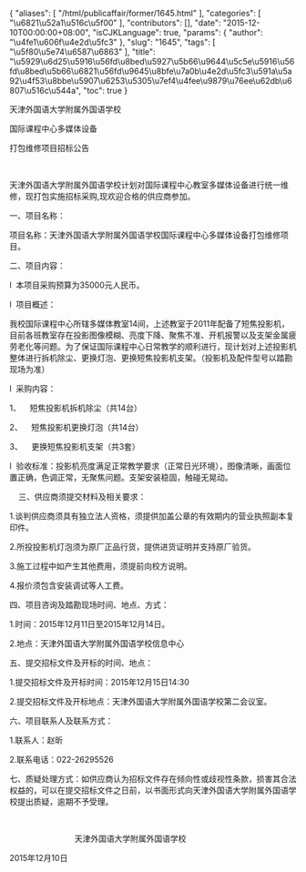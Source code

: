 {
    "aliases": [
        "/html/publicaffair/former/1645.html"
    ],
    "categories": [
        "\u6821\u52a1\u516c\u5f00"
    ],
    "contributors": [],
    "date": "2015-12-10T00:00:00+08:00",
    "isCJKLanguage": true,
    "params": {
        "author": "\u4fe1\u606f\u4e2d\u5fc3"
    },
    "slug": "1645",
    "tags": [
        "\u5f80\u5e74\u6587\u6863"
    ],
    "title": "\u5929\u6d25\u5916\u56fd\u8bed\u5927\u5b66\u9644\u5c5e\u5916\u56fd\u8bed\u5b66\u6821\u56fd\u9645\u8bfe\u7a0b\u4e2d\u5fc3\u591a\u5a92\u4f53\u8bbe\u5907\u6253\u5305\u7ef4\u4fee\u9879\u76ee\u62db\u6807\u516c\u544a",
    "toc": true
}

天津外国语大学附属外国语学校




国际课程中心多媒体设备




打包维修项目招标公告




 




天津外国语大学附属外国语学校计划对国际课程中心教室多媒体设备进行统一维修，现打包实施招标采购,现欢迎合格的供应商参加。




一、项目名称：




项目名称：天津外国语大学附属外国语学校国际课程中心多媒体设备打包维修项目。




二、项目内容：




l  本项目采购预算为35000元人民币。




l  项目概述：




我校国际课程中心所辖多媒体教室14间，上述教室于2011年配备了短焦投影机，目前各班教室存在投影图像模糊、亮度下降、聚焦不准、开机报警以及支架金属疲劳老化等问题。为了保证国际课程中心日常教学的顺利进行，现计划对上述投影机整体进行拆机除尘、更换灯泡、更换短焦投影机支架。（投影机及配件型号以踏勘现场为准）




l  采购内容：




1、    短焦投影机拆机除尘（共14台）




2、    短焦投影机更换灯泡（共14台）




3、    更换短焦投影机支架（共3套）




l  验收标准：投影机亮度满足正常教学要求（正常日光环境），图像清晰，画面位置正确，色调正常，无聚焦问题。支架安装稳固，触碰无晃动。




    三、供应商须提交材料及相关要求：




1.谈判供应商须具有独立法人资格，须提供加盖公章的有效期内的营业执照副本复印件。




2.所投投影机灯泡须为原厂正品行货，提供进货证明并支持原厂验货。




3.施工过程中如产生其他费用，须提前向校方说明。




4.报价须包含安装调试等人工费。




四、项目咨询及踏勘现场时间、地点、方式：




1.时间：2015年12月11日至2015年12月14日。




2.地点：天津外国语大学附属外国语学校信息中心




五、提交招标文件及开标的时间、地点：




1.提交招标文件及开标时间：2015年12月15日14:30




2.提交招标文件及开标地点：天津外国语大学附属外国语学校第二会议室。




六、项目联系人及联系方式：




1.联系人：赵昕




2.联系电话：022-26295526




七、质疑处理方式：如供应商认为招标文件存在倾向性或歧视性条款，损害其合法权益的，可以在提交招标文件之日前，以书面形式向天津外国语大学附属外国语学校提出质疑，逾期不予受理。




 




                             天津外国语大学附属外国语学校




2015年12月10日        


